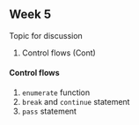 ## Week 5

Topic for discussion


1. Control flows (Cont)

#### Control flows

1. `enumerate` function    
2. `break` and `continue` statement
3. `pass` statement
